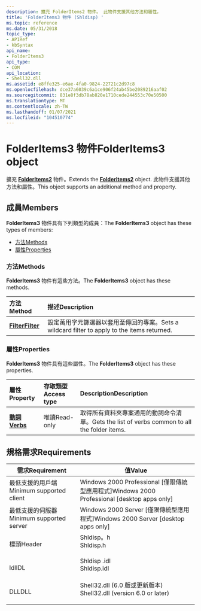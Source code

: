 ```yaml
---
description: 擴充 FolderItems2 物件。 此物件支援其他方法和屬性。
title: 'FolderItems3 物件 (Shldisp) '
ms.topic: reference
ms.date: 05/31/2018
topic_type:
- APIRef
- kbSyntax
api_name:
- FolderItems3
api_type:
- COM
api_location:
- Shell32.dll
ms.assetid: e8ffe325-e6ae-4fa0-9824-22721c2d97c8
ms.openlocfilehash: dce37a6039c6a1ce906f24ab45be2089216aaf02
ms.sourcegitcommit: 831e8f3db78ab820e1710cede244553c70e50500
ms.translationtype: MT
ms.contentlocale: zh-TW
ms.lasthandoff: 01/07/2021
ms.locfileid: "104510774"
---
```

# <a name="folderitems3-object"></a><span data-ttu-id="109fa-104">FolderItems3 物件</span><span class="sxs-lookup"><span data-stu-id="109fa-104">FolderItems3 object</span></span>

<span data-ttu-id="109fa-105">擴充 [**FolderItems2**](folderitems2-object.md) 物件。</span><span class="sxs-lookup"><span data-stu-id="109fa-105">Extends the [**FolderItems2**](folderitems2-object.md) object.</span></span> <span data-ttu-id="109fa-106">此物件支援其他方法和屬性。</span><span class="sxs-lookup"><span data-stu-id="109fa-106">This object supports an additional method and property.</span></span>

## <a name="members"></a><span data-ttu-id="109fa-107">成員</span><span class="sxs-lookup"><span data-stu-id="109fa-107">Members</span></span>

<span data-ttu-id="109fa-108">**FolderItems3** 物件具有下列類型的成員：</span><span class="sxs-lookup"><span data-stu-id="109fa-108">The **FolderItems3** object has these types of members:</span></span>

-   [<span data-ttu-id="109fa-109">方法</span><span class="sxs-lookup"><span data-stu-id="109fa-109">Methods</span></span>](#methods)
-   [<span data-ttu-id="109fa-110">屬性</span><span class="sxs-lookup"><span data-stu-id="109fa-110">Properties</span></span>](#properties)

### <a name="methods"></a><span data-ttu-id="109fa-111">方法</span><span class="sxs-lookup"><span data-stu-id="109fa-111">Methods</span></span>

<span data-ttu-id="109fa-112">**FolderItems3** 物件有這些方法。</span><span class="sxs-lookup"><span data-stu-id="109fa-112">The **FolderItems3** object has these methods.</span></span>



| <span data-ttu-id="109fa-113">方法</span><span class="sxs-lookup"><span data-stu-id="109fa-113">Method</span></span>                                | <span data-ttu-id="109fa-114">描述</span><span class="sxs-lookup"><span data-stu-id="109fa-114">Description</span></span>                                                       |
|:--------------------------------------|:------------------------------------------------------------------|
| [<span data-ttu-id="109fa-115">**Filter**</span><span class="sxs-lookup"><span data-stu-id="109fa-115">**Filter**</span></span>](folderitems3-filter.md) | <span data-ttu-id="109fa-116">設定萬用字元篩選器以套用至傳回的專案。</span><span class="sxs-lookup"><span data-stu-id="109fa-116">Sets a wildcard filter to apply to the items returned.</span></span><br/> |



 

### <a name="properties"></a><span data-ttu-id="109fa-117">屬性</span><span class="sxs-lookup"><span data-stu-id="109fa-117">Properties</span></span>

<span data-ttu-id="109fa-118">**FolderItems3** 物件具有這些屬性。</span><span class="sxs-lookup"><span data-stu-id="109fa-118">The **FolderItems3** object has these properties.</span></span>



| <span data-ttu-id="109fa-119">屬性</span><span class="sxs-lookup"><span data-stu-id="109fa-119">Property</span></span>                                       | <span data-ttu-id="109fa-120">存取類型</span><span class="sxs-lookup"><span data-stu-id="109fa-120">Access type</span></span>          | <span data-ttu-id="109fa-121">Description</span><span class="sxs-lookup"><span data-stu-id="109fa-121">Description</span></span>                                                       |
|:-----------------------------------------------|:---------------------|:------------------------------------------------------------------|
| [<span data-ttu-id="109fa-122">**動詞**</span><span class="sxs-lookup"><span data-stu-id="109fa-122">**Verbs**</span></span>](folderitems3-verbs.md)<br/> | <span data-ttu-id="109fa-123">唯讀</span><span class="sxs-lookup"><span data-stu-id="109fa-123">Read-only</span></span><br/> | <span data-ttu-id="109fa-124">取得所有資料夾專案通用的動詞命令清單。</span><span class="sxs-lookup"><span data-stu-id="109fa-124">Gets the list of verbs common to all the folder items.</span></span><br/> |



 

## <a name="requirements"></a><span data-ttu-id="109fa-125">規格需求</span><span class="sxs-lookup"><span data-stu-id="109fa-125">Requirements</span></span>



| <span data-ttu-id="109fa-126">需求</span><span class="sxs-lookup"><span data-stu-id="109fa-126">Requirement</span></span> | <span data-ttu-id="109fa-127">值</span><span class="sxs-lookup"><span data-stu-id="109fa-127">Value</span></span> |
|-------------------------------------|---------------------------------------------------------------------------------------------------------------|
| <span data-ttu-id="109fa-128">最低支援的用戶端</span><span class="sxs-lookup"><span data-stu-id="109fa-128">Minimum supported client</span></span><br/> | <span data-ttu-id="109fa-129">Windows 2000 Professional \[僅限傳統型應用程式\]</span><span class="sxs-lookup"><span data-stu-id="109fa-129">Windows 2000 Professional \[desktop apps only\]</span></span><br/>                                                    |
| <span data-ttu-id="109fa-130">最低支援的伺服器</span><span class="sxs-lookup"><span data-stu-id="109fa-130">Minimum supported server</span></span><br/> | <span data-ttu-id="109fa-131">Windows 2000 Server \[僅限傳統型應用程式\]</span><span class="sxs-lookup"><span data-stu-id="109fa-131">Windows 2000 Server \[desktop apps only\]</span></span><br/>                                                          |
| <span data-ttu-id="109fa-132">標頭</span><span class="sxs-lookup"><span data-stu-id="109fa-132">Header</span></span><br/>                   | <dl> <span data-ttu-id="109fa-133"><dt>Shldisp。h</dt></span><span class="sxs-lookup"><span data-stu-id="109fa-133"><dt>Shldisp.h</dt></span></span> </dl>                          |
| <span data-ttu-id="109fa-134">Idl</span><span class="sxs-lookup"><span data-stu-id="109fa-134">IDL</span></span><br/>                      | <dl> <span data-ttu-id="109fa-135"><dt>Shldisp .idl</dt></span><span class="sxs-lookup"><span data-stu-id="109fa-135"><dt>Shldisp.idl</dt></span></span> </dl>                        |
| <span data-ttu-id="109fa-136">DLL</span><span class="sxs-lookup"><span data-stu-id="109fa-136">DLL</span></span><br/>                      | <dl> <span data-ttu-id="109fa-137"><dt>Shell32.dll (6.0 版或更新版本) </dt></span><span class="sxs-lookup"><span data-stu-id="109fa-137"><dt>Shell32.dll (version 6.0 or later)</dt></span></span> </dl> |



 

 




